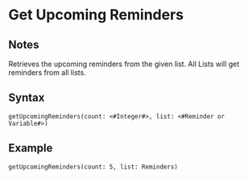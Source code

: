 # Get Upcoming Reminders

## Notes
Retrieves the upcoming reminders from the given list. All Lists will get reminders from all lists.

## Syntax

```
getUpcomingReminders(count: <#Integer#>, list: <#Reminder or Variable#>)
```

## Example
```
getUpcomingReminders(count: 5, list: Reminders)
```